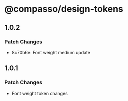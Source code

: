 # @compasso/design-tokens

## 1.0.2

### Patch Changes

- 8c70b6e: Font weight medium update

## 1.0.1

### Patch Changes

- Font weight token changes
